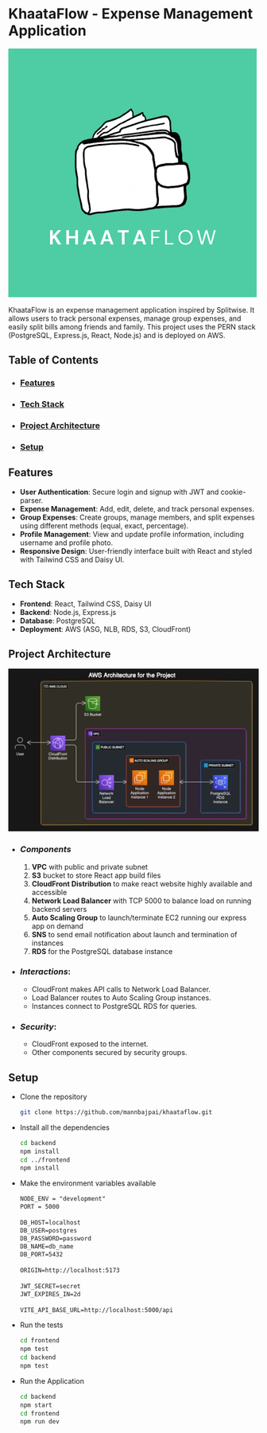 # KhaataFlow - Expense Management Application

![KhaataFlow Logo](frontend/src/assets/logo-2.png)

KhaataFlow is an expense management application inspired by Splitwise. It allows users to track personal expenses, manage group expenses, and easily split bills among friends and family. This project uses the PERN stack (PostgreSQL, Express.js, React, Node.js) and is deployed on AWS.

## Table of Contents

- ### [Features](#features)
- ### [Tech Stack](#tech-stack)
- ### [Project Architecture](#project-architecture)
- ### [Setup](#setup)

## Features

- **User Authentication**: Secure login and signup with JWT and cookie-parser.
- **Expense Management**: Add, edit, delete, and track personal expenses.
- **Group Expenses**: Create groups, manage members, and split expenses using different methods (equal, exact, percentage).
- **Profile Management**: View and update profile information, including username and profile photo.
- **Responsive Design**: User-friendly interface built with React and styled with Tailwind CSS and Daisy UI.

## Tech Stack

- **Frontend**: React, Tailwind CSS, Daisy UI
- **Backend**: Node.js, Express.js
- **Database**: PostgreSQL
- **Deployment**: AWS (ASG, NLB, RDS, S3, CloudFront)

## Project Architecture

![KhaataFlow Logo](frontend/public/Project%20Architecture.png)

- ### *Components*
    1. **VPC** with public and private subnet
    2. **S3** bucket to store React app build files
    3. **CloudFront Distribution** to make react website highly available and accessible
    4. **Network Load Balancer** with TCP 5000 to balance load on running backend servers
    5. **Auto Scaling Group** to launch/terminate EC2 running our express app on demand
    6. **SNS** to send email notification about launch and termination of instances
    7. **RDS** for the PostgreSQL database instance
- ### *Interactions*:
    * CloudFront makes API calls to Network Load Balancer.
    * Load Balancer routes to Auto Scaling Group instances.
    * Instances connect to PostgreSQL RDS for queries.
- ### *Security*:
    * CloudFront exposed to the internet.
    * Other components secured by security groups.

## Setup

- Clone the repository
    ```bash
    git clone https://github.com/mannbajpai/khaataflow.git
    ```
- Install all the dependencies
    ```bash
    cd backend
    npm install
    cd ../frontend
    npm install
    ```
- Make the environment variables available
    ```env
    NODE_ENV = "development"
    PORT = 5000

    DB_HOST=localhost
    DB_USER=postgres
    DB_PASSWORD=password
    DB_NAME=db_name
    DB_PORT=5432

    ORIGIN=http://localhost:5173

    JWT_SECRET=secret
    JWT_EXPIRES_IN=2d

    VITE_API_BASE_URL=http://localhost:5000/api

    ```
- Run the tests
    ```bash
    cd frontend
    npm test
    cd backend
    npm test
    ```
- Run the Application
    ```bash
    cd backend
    npm start
    cd frontend
    npm run dev
    ```
